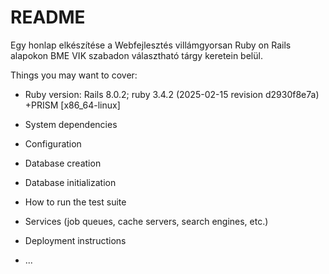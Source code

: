 # README

Egy honlap elkészítése a Webfejlesztés villámgyorsan Ruby on Rails alapokon BME VIK szabadon választható tárgy keretein belül.


Things you may want to cover:

* Ruby version: Rails 8.0.2; ruby 3.4.2 (2025-02-15 revision d2930f8e7a) +PRISM [x86_64-linux]

* System dependencies

* Configuration

* Database creation

* Database initialization

* How to run the test suite

* Services (job queues, cache servers, search engines, etc.)

* Deployment instructions

* ...
